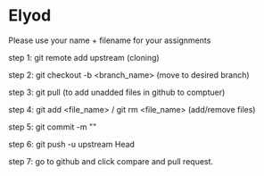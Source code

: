 # Elyod


Please use your name + filename for your assignments

 step 1: git remote add upstream <link>  (cloning)
 
 step 2: git checkout -b <branch_name> (move to desired branch)
 
 step 3: git pull (to add unadded files in github to comptuer)
 
 step 4: git add <file_name> / git rm <file_name> (add/remove files)
 
 step 5: git commit -m "<my message>"
 
 step 6: git push -u upstream Head
 
 step 7: go to github and click compare and pull request.
  
  
 
